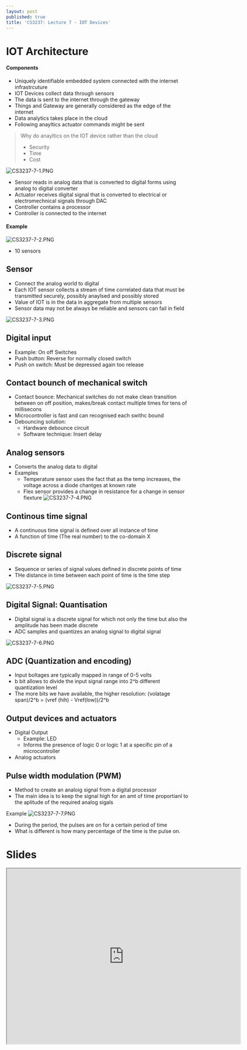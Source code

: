 ```yaml
---
layout: post
published: true
title: 'CS3237: Lecture 7 - IOT Devices'
---
```

# IOT Architecture

#### Components
- Uniquely identifiable embedded system connected with the internet infrastrcuture
- IOT Devices collect data through sensors
- The data is sent to the internet through the gateway
- Things and Gateway are generally considered as the edge of the internet
- Data analytics takes place in the cloud
- Following anayltics actuator commands might be sent

> Why do anayltics on the IOT device rather than the cloud
>
> - Security
> - Time
> - Cost



![CS3237-7-1.PNG]({{site.baseurl}}/img/CS3237-7-1.PNG)

- Sensor reads in analog data that is converted to digital forms using analog to digital converter
- Actuator receives digital signal that is converted to electrical or electromechnical signals through DAC
- Controller contains a processor
- Controller is connected to the internet


#### Example
![CS3237-7-2.PNG]({{site.baseurl}}/img/CS3237-7-2.PNG)
- 10 sensors

## Sensor
- Connect the analog world to digital
- Each IOT sensor collects a stream of time correlated data that must be transmitted securely, possibly anaylsed and possibly stored
- Value of IOT is in the data in aggregate from multiple sensors
- Sensor data may not be always be reliable and sensors can fail in field

![CS3237-7-3.PNG]({{site.baseurl}}/img/CS3237-7-3.PNG)

## Digital input
- Example: On off Switches
- Push button: Reverse for normally closed switch
- Push on switch: Must be depressed again too release 

## Contact bounch of mechanical switch
- Contact bounce: Mechanical switches do not make clean transition between on off position, makes/break contact multiple times for tens of millisecons
- Microcontroller is fast and can recognised each swithc bound
- Debouncing solution:
	- Hardware debounce circuit
    - Software technique: Insert delay
    
## Analog sensors
- Converts the analog data to digital
- Examples
	- Temperature sensor uses the fact that as the temp increases, the voltage across a diode chantges at known rate
    - Flex sensor provides a change in resistance for a change in sensor flexture
![CS3237-7-4.PNG]({{site.baseurl}}/img/CS3237-7-4.PNG)

## Continous time signal
- A continuous time signal is defined over all instance of time
- A function of time (The real number) to the co-domain X

## Discrete signal
- Sequence or series of signal values defined in discrete points of time
- THe distance in time between each point of time is the time step

![CS3237-7-5.PNG]({{site.baseurl}}/img/CS3237-7-5.PNG)

## Digital Signal: Quantisation 
- Digital signal is a discrete signal for which not only the time but also the amplitude has been made discrete
- ADC samples and quantizes an analog signal to digital signal

![CS3237-7-6.PNG]({{site.baseurl}}/img/CS3237-7-6.PNG)

## ADC (Quantization and encoding)
- Input boltages are typically mapped in range of 0-5 volts
- b bit allows to divide the input signal range into 2^b different quantization level
- The more bits we have available, the higher resolution: (volatage span)/2^b = (vref (hih) - Vref(low))/2^b

## Output devices and actuators
- Digital Output
	- Example: LED
    - Informs the presence of logic 0 or logic 1 at a specific pin of a microcontroller
- Analog actuators

## Pulse width modulation (PWM)
- Method to create an analoig signal from a digital processor
- The main idea is to keep the signal high for an amt of time proportianl to the aplitude of the required analog sigals

Example
![CS3237-7-7.PNG]({{site.baseurl}}/img/CS3237-7-7.PNG)
- During the period, the pulses are on for a certain period of time
- What is different is how many percentage of the time is the pulse on.



# Slides
<iframe src="https://drive.google.com/file/d/141abjr0nVvkRAYzFvwBnKNhtvcuVWDLD/preview" width="640" height="480"></iframe>
